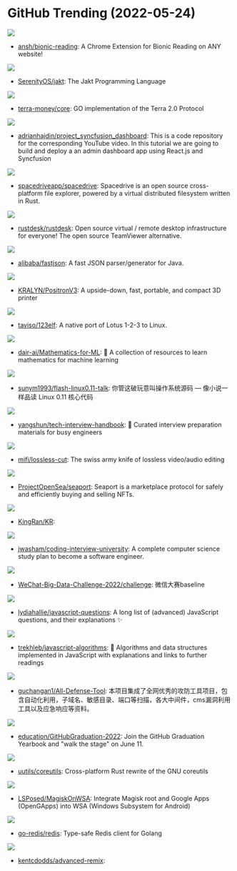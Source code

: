 # GitHub Trending (2022-05-24)

![](https://img.shields.io/badge/JavaScript-New%20313-green?style=flat-square&logo=appveyor)
- [ansh/bionic-reading](https://github.com/ansh/bionic-reading): A Chrome Extension for Bionic Reading on ANY website!

![](https://img.shields.io/badge/Rust-New%20263-green?style=flat-square&logo=appveyor)
- [SerenityOS/jakt](https://github.com/SerenityOS/jakt): The Jakt Programming Language

![](https://img.shields.io/badge/JavaScript-New%201-green?style=flat-square&logo=appveyor)
- [terra-money/core](https://github.com/terra-money/core): GO implementation of the Terra 2.0 Protocol

![](https://img.shields.io/badge/JavaScript-New%20138-green?style=flat-square&logo=appveyor)
- [adrianhajdin/project_syncfusion_dashboard](https://github.com/adrianhajdin/project_syncfusion_dashboard): This is a code repository for the corresponding YouTube video. In this tutorial we are going to build and deploy a an admin dashboard app using React.js and Syncfusion

![](https://img.shields.io/badge/TypeScript-New%20422-green?style=flat-square&logo=appveyor)
- [spacedriveapp/spacedrive](https://github.com/spacedriveapp/spacedrive): Spacedrive is an open source cross-platform file explorer, powered by a virtual distributed filesystem written in Rust.

![](https://img.shields.io/badge/Rust-New%20422-green?style=flat-square&logo=appveyor)
- [rustdesk/rustdesk](https://github.com/rustdesk/rustdesk): Open source virtual / remote desktop infrastructure for everyone! The open source TeamViewer alternative.

![](https://img.shields.io/badge/Java-New%2025-green?style=flat-square&logo=appveyor)
- [alibaba/fastjson](https://github.com/alibaba/fastjson): A fast JSON parser/generator for Java.

![](https://img.shields.io/badge/none-New%20152-green?style=flat-square&logo=appveyor)
- [KRALYN/PositronV3](https://github.com/KRALYN/PositronV3): A upside-down, fast, portable, and compact 3D printer

![](https://img.shields.io/badge/C-New%2062-green?style=flat-square&logo=appveyor)
- [taviso/123elf](https://github.com/taviso/123elf): A native port of Lotus 1-2-3 to Linux.

![](https://img.shields.io/badge/none-New%20151-green?style=flat-square&logo=appveyor)
- [dair-ai/Mathematics-for-ML](https://github.com/dair-ai/Mathematics-for-ML): 🧮 A collection of resources to learn mathematics for machine learning

![](https://img.shields.io/badge/HTML-New%2035-green?style=flat-square&logo=appveyor)
- [sunym1993/flash-linux0.11-talk](https://github.com/sunym1993/flash-linux0.11-talk): 你管这破玩意叫操作系统源码 — 像小说一样品读 Linux 0.11 核心代码

![](https://img.shields.io/badge/JavaScript-New%2069-green?style=flat-square&logo=appveyor)
- [yangshun/tech-interview-handbook](https://github.com/yangshun/tech-interview-handbook): 💯 Curated interview preparation materials for busy engineers

![](https://img.shields.io/badge/JavaScript-New%2079-green?style=flat-square&logo=appveyor)
- [mifi/lossless-cut](https://github.com/mifi/lossless-cut): The swiss army knife of lossless video/audio editing

![](https://img.shields.io/badge/Solidity-New%20147-green?style=flat-square&logo=appveyor)
- [ProjectOpenSea/seaport](https://github.com/ProjectOpenSea/seaport): Seaport is a marketplace protocol for safely and efficiently buying and selling NFTs.

![](https://img.shields.io/badge/JavaScript-New%2013-green?style=flat-square&logo=appveyor)
- [KingRan/KR](https://github.com/KingRan/KR): 

![](https://img.shields.io/badge/none-New%20110-green?style=flat-square&logo=appveyor)
- [jwasham/coding-interview-university](https://github.com/jwasham/coding-interview-university): A complete computer science study plan to become a software engineer.

![](https://img.shields.io/badge/Python-New%2039-green?style=flat-square&logo=appveyor)
- [WeChat-Big-Data-Challenge-2022/challenge](https://github.com/WeChat-Big-Data-Challenge-2022/challenge): 微信大赛baseline

![](https://img.shields.io/badge/none-New%2041-green?style=flat-square&logo=appveyor)
- [lydiahallie/javascript-questions](https://github.com/lydiahallie/javascript-questions): A long list of (advanced) JavaScript questions, and their explanations ✨

![](https://img.shields.io/badge/JavaScript-New%2088-green?style=flat-square&logo=appveyor)
- [trekhleb/javascript-algorithms](https://github.com/trekhleb/javascript-algorithms): 📝 Algorithms and data structures implemented in JavaScript with explanations and links to further readings

![](https://img.shields.io/badge/none-New%2070-green?style=flat-square&logo=appveyor)
- [guchangan1/All-Defense-Tool](https://github.com/guchangan1/All-Defense-Tool): 本项目集成了全网优秀的攻防工具项目，包含自动化利用，子域名、敏感目录、端口等扫描，各大中间件，cms漏洞利用工具以及应急响应等资料。

![](https://img.shields.io/badge/JavaScript-New%2090-green?style=flat-square&logo=appveyor)
- [education/GitHubGraduation-2022](https://github.com/education/GitHubGraduation-2022): Join the GitHub Graduation Yearbook and "walk the stage" on June 11.

![](https://img.shields.io/badge/Rust-New%2026-green?style=flat-square&logo=appveyor)
- [uutils/coreutils](https://github.com/uutils/coreutils): Cross-platform Rust rewrite of the GNU coreutils

![](https://img.shields.io/badge/none-New%20141-green?style=flat-square&logo=appveyor)
- [LSPosed/MagiskOnWSA](https://github.com/LSPosed/MagiskOnWSA): Integrate Magisk root and Google Apps (OpenGApps) into WSA (Windows Subsystem for Android)

![](https://img.shields.io/badge/Go-New%2017-green?style=flat-square&logo=appveyor)
- [go-redis/redis](https://github.com/go-redis/redis): Type-safe Redis client for Golang

![](https://img.shields.io/badge/TypeScript-New%2024-green?style=flat-square&logo=appveyor)
- [kentcdodds/advanced-remix](https://github.com/kentcdodds/advanced-remix): 

